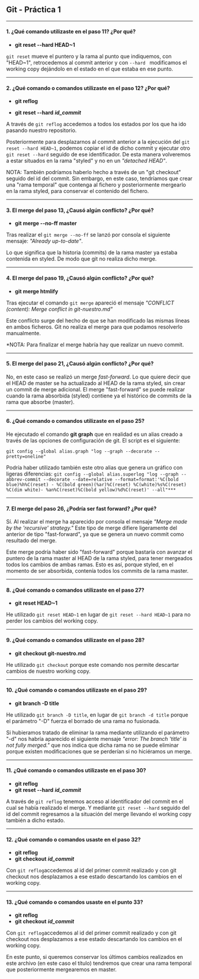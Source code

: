## Git - Práctica 1
---
#### 1. ¿Qué comando utilizaste en el paso 11? ¿Por qué?
* **git reset --hard HEAD~1**

`git reset` mueve el puntero y la rama al punto que indiquemos, con "HEAD~1", retrocedemos al commit anterior y con `--hard ` modificamos el working copy dejándolo en el estado en el que estaba en ese punto.

***
#### 2. ¿Qué comando o comandos utilizaste en el paso 12? ¿Por qué?
* **git reflog**

* **git reset --hard** ***id_commit***

A través de `git reflog` accedemos a todos los estados por los que ha ido pasando nuestro repositorio.

Posteriormente para desplazarnos al commit anterior a la ejecución del `git reset --hard HEAD~1`, podemos copiar el id de dicho commit y ejecutar otro `git reset --hard` seguido de ese identificador. De esta manera volveremos a estar situados en la rama "styled" y no en un *"detached HEAD"*.

NOTA: También podríamos haberlo hecho a través de un "git checkout" seguido del id del commit. Sin embargo, en este caso, tendríamos que crear una "rama temporal" que contenga al fichero y posteriormente mergearlo en la rama styled, para conservar el contenido del fichero.

***
#### 3. El merge del paso 13, ¿Causó algún conflicto? ¿Por qué?
* **git merge --no-ff master**

Tras realizar el `git merge --no-ff` se lanzó por consola el siguiente mensaje: *"Already up-to-date"*.

Lo que significa que la historia (commits) de la rama master ya estaba contenida en styled. De modo que git no realiza dicho merge.

***
#### 4. El merge del paso 19, ¿Causó algún conflicto? ¿Por qué?
* **git merge htmlify**

Tras ejecutar el comando `git merge` apareció el mensaje *"CONFLICT (content): Merge conflict in git-nuestro.md"* 

Este conflicto surge del hecho de que se han modificado las mismas líneas en ambos ficheros. Git no realiza el merge para que podamos resolverlo manualmente.

*NOTA: Para finalizar el merge habría hay que realizar un nuevo commit.

***
#### 5. El merge del paso 21, ¿Causó algún conflicto? ¿Por qué?

No, en este caso se realizó un merge *fast-forward*. Lo que quiere decir que el HEAD de master se ha actualizado al HEAD de la rama styled, sin crear un commit de merge adicional. El merge "fast-forward" se puede realizar cuando la rama absorbida (styled) contiene ya el histórico de commits de la rama que absorbe (master). 

***
#### 6. ¿Qué comando o comandos utilizaste en el paso 25?
He ejecutado el comando **git graph** que en realidad es un alias creado a través de las opciones de configuración de git. El script es el siguiente:

`git config --global alias.graph "log --graph --decorate --pretty=oneline"`

Podría haber utilizado también este otro alias que genera un gráfico con ligeras diferencias: 
`git config --global alias.superlog "log --graph --abbrev-commit --decorate --date=relative --format=format:'%C(bold blue)%h%C(reset) - %C(bold green)(%ar)%C(reset) %C(white)%s%C(reset) %C(dim white)- %an%C(reset)%C(bold yellow)%d%C(reset)' --all"***`

***
#### 7. El merge del paso 26, ¿Podría ser fast forward? ¿Por qué?
Sí. Al realizar el merge ha aparecido por consola el mensaje *"Merge made by the 'recursive' strategy."*
Este tipo de merge difiere ligeramente del anterior de tipo "fast-forward", ya que se genera un nuevo commit como resultado del merge.

Este merge podría haber sido "fast-forward" porque bastaría con avanzar el puntero de la rama master al HEAD de la rama styled, para tener mergeados todos los cambios de ambas ramas. Esto es así, porque styled, en el momento de ser absorbida, contenía todos los commits de la rama master.

***
#### 8. ¿Qué comando o comandos utilizaste en el paso 27?
* **git reset HEAD~1**

He utilizado `git reset HEAD~1` en lugar de `git reset --hard HEAD~1` para no perder los cambios del working copy.

***
#### 9. ¿Qué comando o comandos utilizaste en el paso 28?
* **git checkout git-nuestro.md**

He utilizado `git checkout` porque este comando nos permite descartar cambios de nuestro working copy.

***
#### 10. ¿Qué comando o comandos utilizaste en el paso 29?
* **git branch -D title**

He utilizado `git branch -D title`, en lugar de `git branch -d title` porque el parámetro "-D" fuerza el borrado de una rama no fusionada.

Si hubieramos tratado de eliminar la rama mediante utilizando el parámetro "-d" nos habría aparecido el siguiente mensaje *"error: The branch 'title' is not fully merged."* que nos indica que dicha rama no se puede eliminar porque existen modificaciones que se perderían si no hiciéramos un merge. 

***
#### 11. ¿Qué comando o comandos utilizaste en el paso 30?
* **git reflog**
* **git reset --hard** ***id_commit***

A través de `git reflog` tenemos acceso al identificador del commit en el cual se había realizado el merge. Y mediante `git reset --hard` seguido del id del commit regresamos a la situación del merge llevando el working copy también a dicho estado. 

***
#### 12. ¿Qué comando o comandos usaste en el paso 32?
* **git reflog**
* **git checkout** ***id_commit***

Con `git reflog`accedemos al id del primer commit realizado y con git checkout nos desplazamos a ese estado descartando los cambios en el working copy.

***
#### 13. ¿Qué comando o comandos usaste en el punto 33?
* **git reflog**
* **git checkout** ***id_commit***

Con `git reflog`accedemos al id del primer commit realizado y con git checkout nos desplazamos a ese estado descartando los cambios en el working copy.

En este punto, si queremos conservar los últimos cambios realizados en este archivo (en este caso el título) tendremos que crear una rama temporal que posteriormente mergearemos en master.
